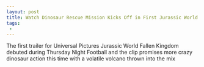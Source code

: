```yaml
---
layout: post
title: Watch Dinosaur Rescue Mission Kicks Off in First Jurassic World Fallen Kingdom Trailer
tags:
 -
---
```

The first trailer for Universal Pictures Jurassic World Fallen Kingdom debuted during Thursday Night Football and the clip promises more crazy dinosaur action this time with a volatile volcano thrown into the mix
